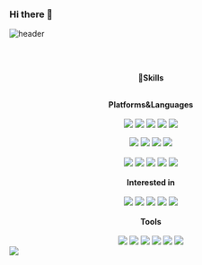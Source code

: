 ### Hi there 👋 

<!--
**sehyeogi360/sehyeogi360** is a ✨ _special_ ✨ repository because its `README.md` (this file) appears on your GitHub profile.

Here are some ideas to get you started:

- 🔭 I’m currently working on ...
- 🌱 I’m currently learning ...
- 👯 I’m looking to collaborate on ...
- 🤔 I’m looking for help with ...
- 💬 Ask me about ...
- 📫 How to reach me: ...
- 😄 Pronouns: ...
- ⚡ Fun fact: ...
-->




![header](https://capsule-render.vercel.app/api?type=cylinder&color=000000&height=150&section=header&text=sehyeogi365&fontColor=ffffff&fontSize=70&animation=fadeIn&fontAlignY=55)

<br><br>
<div align="center">
 💪<b>Skills</b><br><br>
  
<b>Platforms&Languages</b><br><br>
<img src="https://img.shields.io/badge/JAVA-4479A1?style=flat-square&logo=JAVA&logoColor=white"/>
<img src="https://img.shields.io/badge/HTML5-E34F26?style=flat-square&logo=HTML5&logoColor=white"/>
<img src="https://img.shields.io/badge/CSS3-1572B6?style=flat-square&logo=CSS3&logoColor=white"/>
<img src="https://img.shields.io/badge/Bootstrap-7952B3?style=flat-square&logo=Bootstrap&logoColor=white"/>
<img src="https://img.shields.io/badge/JavaScript-F7DF1E?style=flat-square&logo=JavaScript&logoColor=black"/>


<img src="https://img.shields.io/badge/jQuery-0769AD?style=flat-square&logo=jQuery&logoColor=white"/>
<img src="https://img.shields.io/badge/MySQL-4479A1?style=flat-square&logo=MySQL&logoColor=white"/>
<img src="https://img.shields.io/badge/Oracle-F80000?style=flat-square&logo=Oracle&logoColor=white"/>
<img src="https://img.shields.io/badge/JSP Servlet-232F3E?style=flat-square&logo=JSP Servlet&logoColor=white"/><br><br>
<img src="https://img.shields.io/badge/Spring Boot-6DB33F?style=flat-square&logo=Spring Boot&logoColor=white"/>


<img src="https://img.shields.io/badge/Apache Tomcat-F8DC75?style=flat-square&logo=Apache Tomcat&logoColor=white"/>
<img src="https://img.shields.io/badge/Apache Maven-C71A36?style=flat-square&logo=Apache Maven&logoColor=white"/>
<img src="https://img.shields.io/badge/Gradle-02303A?style=flat-square&logo=Gradle&logoColor=white"/>
<img src="https://img.shields.io/badge/aws-232F3E?style=flat-square&logo=amazonwebservices&logoColor=white"/>
<br><br>
<b>Interested in</b><br><br>
<img src="https://img.shields.io/badge/Docker-2496ED?style=flat-square&logo=Docker&logoColor=white"/>
<img src="https://img.shields.io/badge/Redis-FF4438?style=flat-square&logo=Redis&logoColor=white"/>
<img src="https://img.shields.io/badge/Apache Kafka-231F20?style=flat-square&logo=Apache Kafka&logoColor=white"/>
<img src="https://img.shields.io/badge/k6-7D64FF?style=flat-square&logo=k6&logoColor=white"/>
<img src="https://img.shields.io/badge/Grafana-F46800?style=flat-square&logo=Grafana&logoColor=white"/>
<br><br>
 <b>Tools</b><br><br>
<img src="https://img.shields.io/badge/Eclipse IDE-2C2255?style=flat-square&logo=eclipseide&logoColor=white"/>
<img src="https://img.shields.io/badge/VisualStudioCode-007ACC?style=flat-square&logo=VisualStudioCode&logoColor=black"/>
<img src="https://img.shields.io/badge/Spring-6DB33F?style=flat-square&logo=Spring&logoColor=white"/>
<img src="https://img.shields.io/badge/Sourcetree-0052CC?style=flat-square&logo=Sourcetree&logoColor=white"/>
<img src="https://img.shields.io/badge/Intellij IDEA-000000?style=flat-square&logo=Intellij IDEA&logoColor=white"/>
<img src="https://img.shields.io/badge/DBeaver-382923?style=flat-square&logo=DBeaver&logoColor=white"/>
</div>


<a href="https://github.com/devxb/gitanimals">
  <img src="https://render.gitanimals.org/farms/{sehyeogi365}"/>
</a>

